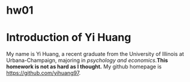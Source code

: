 # hw01

# Introduction of Yi Huang

My name is Yi Huang, a recent graduate from the University of Illinois at Urbana-Champaign, majoring in *psychology and economics*.**This homework is not as hard as I thought.** My github homepage is https://github.com/yihuang97. 